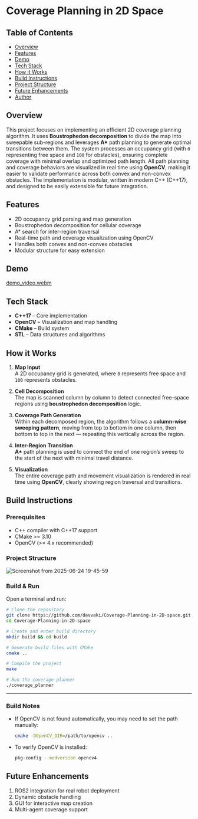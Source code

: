 # Coverage Planning in 2D Space

## Table of Contents
- [Overview](#-overview)
- [Features](#-features)
- [Demo](#-demo)
- [Tech Stack](#-tech-stack)
- [How it Works](#-how-it-works)
- [Build Instructions](#-build-instructions)
- [Project Structure](#-project-structure)
- [Future Enhancements](#-future-enhancements)
- [Author](#-author)

## Overview
This project focuses on implementing an efficient 2D coverage planning algorithm. 
It uses **Boustrophedon decomposition** to divide the map into sweepable sub-regions and leverages **A\*** path planning to generate optimal transitions between them. 
The system processes an occupancy grid (with `0` representing free space and `100` for obstacles), ensuring complete coverage with minimal overlap and optimized path length. All path planning and coverage behaviors are visualized in real time using **OpenCV**, making it easier to validate performance across both convex and non-convex obstacles. 
The implementation is modular, written in modern C++ (C++17), and designed to be easily extensible for future integration.

## Features
- 2D occupancy grid parsing and map generation  
- Boustrophedon decomposition for cellular coverage  
- A\* search for inter-region traversal  
- Real-time path and coverage visualization using OpenCV  
- Handles both convex and non-convex obstacles  
- Modular structure for easy extension

## Demo
[demo_video.webm](https://github.com/user-attachments/assets/20c67d84-d5bf-4ff1-970b-7996b68483a1)

## Tech Stack

- **C++17** – Core implementation  
- **OpenCV** – Visualization and map handling  
- **CMake** – Build system  
- **STL** – Data structures and algorithms

## How it Works

1. **Map Input**  
   A 2D occupancy grid is generated, where `0` represents free space and `100` represents obstacles.

2. **Cell Decomposition**  
   The map is scanned column by column to detect connected free-space regions using **boustrophedon decomposition** logic.

3. **Coverage Path Generation**  
   Within each decomposed region, the algorithm follows a **column-wise sweeping pattern**, moving from top to bottom in one column, then bottom to top in the next — repeating this vertically across the region.

4. **Inter-Region Transition**  
   **A\*** path planning is used to connect the end of one region’s sweep to the start of the next with minimal travel distance.

5. **Visualization**  
   The entire coverage path and movement visualization is rendered in real time using **OpenCV**, clearly showing region traversal and transitions.

## Build Instructions
### Prerequisites
- C++ compiler with C++17 support
- CMake >= 3.10
- OpenCV (>= 4.x recommended)

### Project Structure
![Screenshot from 2025-06-24 19-45-59](https://github.com/user-attachments/assets/96087a56-9f54-455f-bf38-1f84c97e9389)

### Build & Run
Open a terminal and run:

```bash
# Clone the repository
git clone https://github.com/devvaki/Coverage-Planning-in-2D-space.git
cd Coverage-Planning-in-2D-space

# Create and enter build directory
mkdir build && cd build

# Generate build files with CMake
cmake ..

# Compile the project
make

# Run the coverage planner
./coverage_planner
```

---

### Build Notes

- If OpenCV is not found automatically, you may need to set the path manually:
  ```bash
  cmake -DOpenCV_DIR=/path/to/opencv ..
  ```

- To verify OpenCV is installed:
  ```bash
  pkg-config --modversion opencv4
  ```
  
## Future Enhancements

1. ROS2 integration for real robot deployment
2. Dynamic obstacle handling
3. GUI for interactive map creation
4. Multi-agent coverage support

